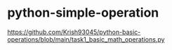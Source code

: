 # python-simple-operation
https://github.com/Krish93045/python-basic-operations/blob/main/task1_basic_math_operations.py                    
